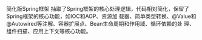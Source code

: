 简化版Spring框架 
抽取了Spring框架的核心处理逻辑，代码相对简化，保留了Spring框架的核心功能，如IOC和AOP、资源加
载器、简单类型转换、@Value和@Autowired等注解、容器扩展点、Bean生命周期和作用域、循环依赖的处
理、组件扫描、应用上下文等核心功能。 
